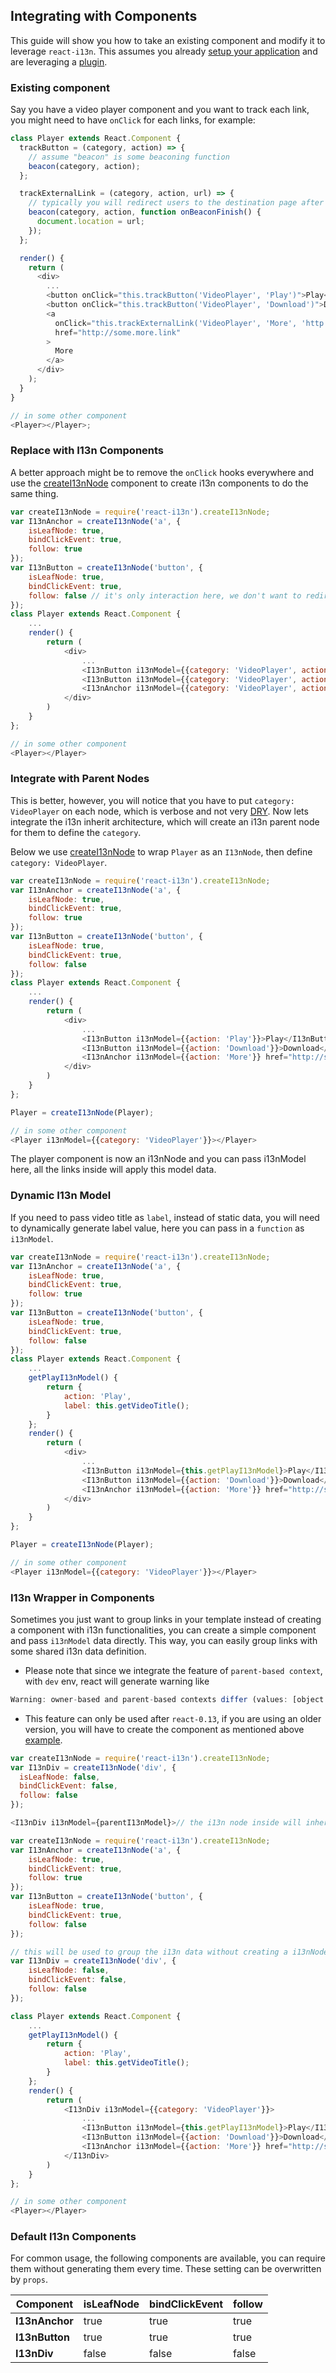 ## Integrating with Components

This guide will show you how to take an existing component and modify it to leverage `react-i13n`. This assumes you already [setup your application](../api/setupI13n.md) and are leveraging a [plugin](./createPlugins.md).

### Existing component

Say you have a video player component and you want to track each link, you might need to have `onClick` for each links, for example:

```js
class Player extends React.Component {
  trackButton = (category, action) => {
    // assume "beacon" is some beaconing function
    beacon(category, action);
  };

  trackExternalLink = (category, action, url) => {
    // typically you will redirect users to the destination page after beaconing
    beacon(category, action, function onBeaconFinish() {
      document.location = url;
    });
  };

  render() {
    return (
      <div>
        ...
        <button onClick="this.trackButton('VideoPlayer', 'Play')">Play</button>
        <button onClick="this.trackButton('VideoPlayer', 'Download')">Download</button>
        <a
          onClick="this.trackExternalLink('VideoPlayer', 'More', 'http://some.more.link')"
          href="http://some.more.link"
        >
          More
        </a>
      </div>
    );
  }
}

// in some other component
<Player></Player>;
```

### Replace with I13n Components

A better approach might be to remove the `onClick` hooks everywhere and use the [createI13nNode](../api/createI13nNode.md) component to create i13n components to do the same thing.

```js
var createI13nNode = require('react-i13n').createI13nNode;
var I13nAnchor = createI13nNode('a', {
    isLeafNode: true,
    bindClickEvent: true,
    follow: true
});
var I13nButton = createI13nNode('button', {
    isLeafNode: true,
    bindClickEvent: true,
    follow: false // it's only interaction here, we don't want to redirect users to the destination page, set it as false
});
class Player extends React.Component {
    ...
    render() {
        return (
            <div>
                ...
                <I13nButton i13nModel={{category: 'VideoPlayer', action: 'Play'}}>Play</I13nButton>
                <I13nButton i13nModel={{category: 'VideoPlayer', action: 'Download'}}>Download</I13nButton>
                <I13nAnchor i13nModel={{category: 'VideoPlayer', action: 'More'}} href="http://some.more.link">More</I13nAnchor>
            </div>
        )
    }
};

// in some other component
<Player></Player>
```

### Integrate with Parent Nodes

This is better, however, you will notice that you have to put `category: VideoPlayer` on each node, which is verbose and not very [DRY](http://en.wikipedia.org/wiki/Don%27t_repeat_yourself). Now lets integrate the i13n inherit architecture, which will create an i13n parent node for them to define the `category`.

Below we use [createI13nNode](../api/createI13nNode.md) to wrap `Player` as an `I13nNode`, then define `category: VideoPlayer`.

```js
var createI13nNode = require('react-i13n').createI13nNode;
var I13nAnchor = createI13nNode('a', {
    isLeafNode: true,
    bindClickEvent: true,
    follow: true
});
var I13nButton = createI13nNode('button', {
    isLeafNode: true,
    bindClickEvent: true,
    follow: false
});
class Player extends React.Component {
    ...
    render() {
        return (
            <div>
                ...
                <I13nButton i13nModel={{action: 'Play'}}>Play</I13nButton>
                <I13nButton i13nModel={{action: 'Download'}}>Download</I13nButton>
                <I13nAnchor i13nModel={{action: 'More'}} href="http://some.more.link">More</I13nAnchor>
            </div>
        )
    }
};

Player = createI13nNode(Player);

// in some other component
<Player i13nModel={{category: 'VideoPlayer'}}></Player>
```

The player component is now an i13nNode and you can pass i13nModel here, all the links inside will apply this model data.

### Dynamic I13n Model

If you need to pass video title as `label`, instead of static data, you will need to dynamically generate label value, here you can pass in a `function` as `i13nModel`.

```js
var createI13nNode = require('react-i13n').createI13nNode;
var I13nAnchor = createI13nNode('a', {
    isLeafNode: true,
    bindClickEvent: true,
    follow: true
});
var I13nButton = createI13nNode('button', {
    isLeafNode: true,
    bindClickEvent: true,
    follow: false
});
class Player extends React.Component {
    ...
    getPlayI13nModel() {
        return {
            action: 'Play',
            label: this.getVideoTitle();
        }
    };
    render() {
        return (
            <div>
                ...
                <I13nButton i13nModel={this.getPlayI13nModel}>Play</I13nButton>
                <I13nButton i13nModel={{action: 'Download'}}>Download</I13nButton>
                <I13nAnchor i13nModel={{action: 'More'}} href="http://some.more.link">More</I13nAnchor>
            </div>
        )
    }
};

Player = createI13nNode(Player);

// in some other component
<Player i13nModel={{category: 'VideoPlayer'}}></Player>
```

### I13n Wrapper in Components

Sometimes you just want to group links in your template instead of creating a component with i13n functionalities, you can create a simple component and pass `i13nModel` data directly. This way, you can easily group links with some shared i13n data definition.

- Please note that since we integrate the feature of `parent-based context`, with `dev` env, react will generate warning like

```js
Warning: owner-based and parent-based contexts differ (values: [object Object] vs [object Object]) for key (parentI13nNode) while mounting I13nAnchor (see: http://fb.me/react-context-by-parent)
```

- This feature can only be used after `react-0.13`, if you are using an older version, you will have to create the component as mentioned above [example](#integrate-with-parent-nodes).

```js
var createI13nNode = require('react-i13n').createI13nNode;
var I13nDiv = createI13nNode('div', {
  isLeafNode: false,
  bindClickEvent: false,
  follow: false
});

<I13nDiv i13nModel={parentI13nModel}>// the i13n node inside will inherit the model data of its parent</I13nDiv>;
```

```js
var createI13nNode = require('react-i13n').createI13nNode;
var I13nAnchor = createI13nNode('a', {
    isLeafNode: true,
    bindClickEvent: true,
    follow: true
});
var I13nButton = createI13nNode('button', {
    isLeafNode: true,
    bindClickEvent: true,
    follow: false
});

// this will be used to group the i13n data without creating a i13nNode
var I13nDiv = createI13nNode('div', {
    isLeafNode: false,
    bindClickEvent: false,
    follow: false
});

class Player extends React.Component {
    ...
    getPlayI13nModel() {
        return {
            action: 'Play',
            label: this.getVideoTitle();
        }
    };
    render() {
        return (
            <I13nDiv i13nModel={{category: 'VideoPlayer'}}>
                ...
                <I13nButton i13nModel={this.getPlayI13nModel}>Play</I13nButton>
                <I13nButton i13nModel={{action: 'Download'}}>Download</I13nButton>
                <I13nAnchor i13nModel={{action: 'More'}} href="http://some.more.link">More</I13nAnchor>
            </I13nDiv>
        )
    }
};

// in some other component
<Player></Player>
```

### Default I13n Components

For common usage, the following components are available, you can require them without generating them every time. These setting can be overwritten by `props`.

| Component      | isLeafNode | bindClickEvent | follow |
| -------------- | ---------- | -------------- | ------ |
| **I13nAnchor** | true       | true           | true   |
| **I13nButton** | true       | true           | true   |
| **I13nDiv**    | false      | false          | false  |
